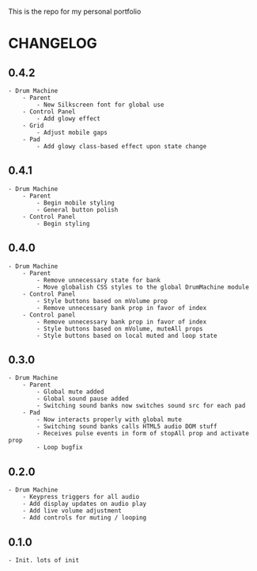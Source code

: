 This is the repo for my personal portfolio

# CHANGELOG

## 0.4.2
	- Drum Machine
		- Parent
			- New Silkscreen font for global use
		- Control Panel
			- Add glowy effect
		- Grid
			- Adjust mobile gaps
		- Pad
			- Add glowy class-based effect upon state change

## 0.4.1
	- Drum Machine
		- Parent
			- Begin mobile styling
			- General button polish
		- Control Panel
			- Begin styling

## 0.4.0
	- Drum Machine
		- Parent
			- Remove unnecessary state for bank
			- Move globalish CSS styles to the global DrumMachine module
		- Control Panel
			- Style buttons based on mVolume prop
			- Remove unnecessary bank prop in favor of index
		- Control panel
			- Remove unnecessary bank prop in favor of index
			- Style buttons based on mVolume, muteAll props
			- Style buttons based on local muted and loop state

## 0.3.0
	- Drum Machine
		- Parent
			- Global mute added
			- Global sound pause added
			- Switching sound banks now switches sound src for each pad
		- Pad
			- Now interacts properly with global mute
			- Switching sound banks calls HTML5 audio DOM stuff
			- Receives pulse events in form of stopAll prop and activate prop
			- Loop bugfix

## 0.2.0
	- Drum Machine
		- Keypress triggers for all audio
		- Add display updates on audio play
		- Add live volume adjustment
		- Add controls for muting / looping

## 0.1.0
	- Init. lots of init
